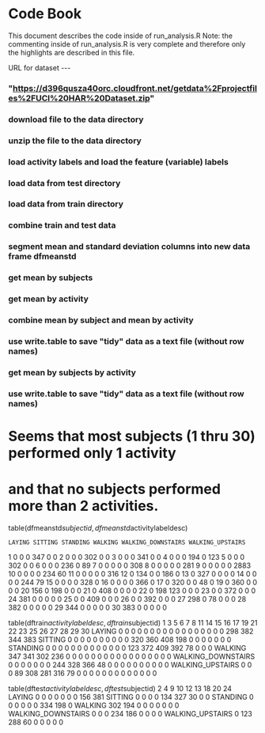 # Code Book

This document describes the code inside of run_analysis.R
Note: the commenting inside of run_analysis.R is very complete and
therefore only the highlights are described in this file.

URL for dataset ---
### "https://d396qusza40orc.cloudfront.net/getdata%2Fprojectfiles%2FUCI%20HAR%20Dataset.zip" 

### download file to the data directory

### unzip the file to the data directory

### load activity labels and load the feature (variable) labels

### load data from test directory

### load data from train directory

### combine train and test data

### segment mean and standard deviation columns into new data frame dfmeanstd

### get mean by subjects

### get mean by activity

### combine mean by subject and mean by activity

### use write.table to save "tidy" data as a text file (without row names)

### get mean by subjects by activity

### use write.table to save "tidy" data as a text file (without row names)

# Seems that most subjects (1 thru 30) performed only 1 activity
# and that no subjects performed more than 2 activities.

table(dfmeanstd$subjectid, dfmeanstd$activitylabeldesc)

    LAYING SITTING STANDING WALKING WALKING_DOWNSTAIRS WALKING_UPSTAIRS
 1       0       0        0     347                  0                0
 2       0       0        0     302                  0                0
 3       0       0        0     341                  0                0
 4       0       0        0     194                  0              123
 5       0       0        0     302                  0                0
 6       0       0        0     236                  0               89
 7       0       0        0       0                  0              308
 8       0       0        0       0                  0              281
 9       0       0        0       0                  0             2883
 10      0       0        0       0                234               60
 11      0       0        0       0                  0              316
 12      0     134        0       0                186                0
 13      0     327        0       0                  0                0
 14      0       0        0       0                244               79
 15      0       0        0       0                328                0
 16      0       0        0       0                366                0
 17      0     320        0       0                 48                0
 19      0     360        0       0                  0                0
 20    156       0      198       0                  0                0
 21      0     408        0       0                  0                0
 22      0     198      123       0                  0                0
 23      0       0      372       0                  0                0
 24    381       0        0       0                  0                0
 25      0       0      409       0                  0                0
 26      0       0      392       0                  0                0
 27    298       0       78       0                  0                0
 28    382       0        0       0                  0                0
 29    344       0        0       0                  0                0
 30    383       0        0       0                  0                0

table(dftrain$activitylabeldesc, dftrain$subjectid)
                      1   3   5   6   7   8  11  14  15  16  17  19  21  22  23  25  26  27  28  29  30
 LAYING               0   0   0   0   0   0   0   0   0   0   0   0   0   0   0   0   0 298 382 344 383
 SITTING              0   0   0   0   0   0   0   0   0   0 320 360 408 198   0   0   0   0   0   0   0
 STANDING             0   0   0   0   0   0   0   0   0   0   0   0   0 123 372 409 392  78   0   0   0
 WALKING            347 341 302 236   0   0   0   0   0   0   0   0   0   0   0   0   0   0   0   0   0
 WALKING_DOWNSTAIRS   0   0   0   0   0   0   0 244 328 366  48   0   0   0   0   0   0   0   0   0   0
 WALKING_UPSTAIRS     0   0   0  89 308 281 316  79   0   0   0   0   0   0   0   0   0   0   0   0   0

table(dftest$activitylabeldesc, dftest$subjectid)
                      2   4   9  10  12  13  18  20  24
 LAYING               0   0   0   0   0   0   0 156 381
 SITTING              0   0   0   0 134 327  30   0   0
 STANDING             0   0   0   0   0   0 334 198   0
 WALKING            302 194   0   0   0   0   0   0   0
 WALKING_DOWNSTAIRS   0   0   0 234 186   0   0   0   0
 WALKING_UPSTAIRS     0 123 288  60   0   0   0   0   0

